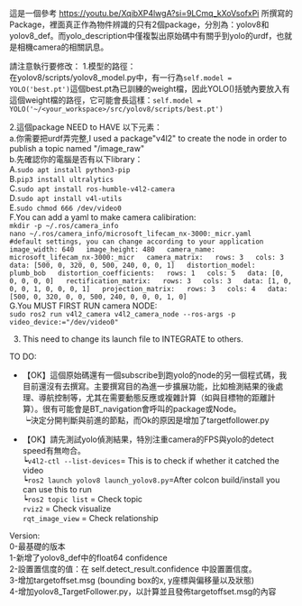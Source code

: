 這是一個參考 https://youtu.be/XqibXP4lwgA?si=9LCmq_kXoVsofxPi 所撰寫的Package，裡面真正作為物件辨識的只有2個package，分別為：yolov8和yolov8_def。而yolo_description中僅複製出原始碼中有關乎到yolo的urdf，也就是相機camera的相關訊息。

請注意執行要修改：
1.模型的路徑：  
    在yolov8/scripts/yolov8_model.py中，有一行為```self.model = YOLO('best.pt')```這個best.pt為已訓練的weight檔，因此YOLO()括號內要放入有這個weight檔的路徑，它可能會長這樣：```self.model = YOLO('~/<your_workspace>/src/yolov8/scripts/best.pt')  ```

2.這個package NEED to HAVE 以下元素：  
    a.你需要把urdf弄完整,I used a package"v4l2" to create the node in order to publish a topic named "/image_raw"    
    b.先確認你的電腦是否有以下library：  
        A.```sudo apt install python3-pip```   
        B.```pip3 install ultralytics```  
        C.```sudo apt install ros-humble-v4l2-camera```  
        D.```sudo apt install v4l-utils```  
        E.```sudo chmod 666 /dev/video0```  
        F.You can add a yaml to make camera calibiration:  
          ```mkdir -p ~/.ros/camera_info```  
          ```nano ~/.ros/camera_info/microsoft_lifecam_nx-3000:_micr.yaml```  
          ```#default settings, you can change according to your application  
              image_width: 640  
              image_height: 480  
              camera_name: microsoft_lifecam_nx-3000:_micr  
              camera_matrix:  
                rows: 3  
                cols: 3  
                data: [500, 0, 320, 0, 500, 240, 0, 0, 1]  
              distortion_model: plumb_bob  
              distortion_coefficients:  
                rows: 1  
                cols: 5  
                data: [0, 0, 0, 0, 0]  
              rectification_matrix:  
                rows: 3  
                cols: 3  
                data: [1, 0, 0, 0, 1, 0, 0, 0, 1]  
              projection_matrix:  
                rows: 3  
                cols: 4  
                data: [500, 0, 320, 0, 0, 500, 240, 0, 0, 0, 1, 0]  
          ```  
        G.You MUST FIRST RUN camera NODE:    
          ```sudo ros2 run v4l2_camera v4l2_camera_node --ros-args -p video_device:="/dev/video0"```  

3. This need to change its launch file to INTEGRATE to others.  


TO DO:  
 - 【OK】這個原始碼還有一個subscribe到跑yolo的node的另一個程式碼，我目前還沒有去撰寫。主要撰寫目的為進一步擴展功能，比如檢測結果的後處理、導航控制等，尤其在需要動態反應或複雜計算（如與目標物的距離計算）。很有可能會是BT_navigation會呼叫的package或Node。  
   ┕決定分開判斷與前進的節點，而Ok的原因是增加了targetfollower.py  
   
 - 【OK】請先測試yolo偵測結果，特別注重camera的FPS與yolo的detect speed有無吻合。  
   ┕```v4l2-ctl --list-devices```= This is to check if whether it catched the video  
   ┕```ros2 launch yolov8 launch_yolov8.py```=After colcon build/install you can use this to run  
   ┕```ros2 topic list``` = Check topic  
   ```rviz2``` = Check visualize  
   ```rqt_image_view``` = Check relationship  



Version:  
0-最基礎的版本  
1-新增了yolov8_def中的float64 confidence  
2-設置置信度的值：在 self.detect_result.confidence 中設置置信度。  
3-增加targetoffset.msg (bounding box的x, y座標與偏移量以及狀態)  
4-增加yolov8_TargetFollower.py，以計算並且發佈targetoffset.msg的內容  


